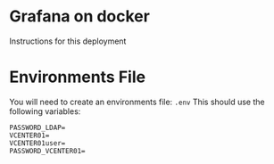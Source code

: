 # Grafana on docker
Instructions for this deployment

# Environments File
You will need to create an environments file: `.env`
This should use the following variables:
```
PASSWORD_LDAP=
VCENTER01=
VCENTER01user=
PASSWORD_VCENTER01=
```
